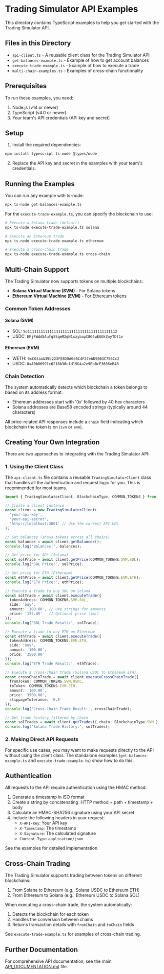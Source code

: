 # Trading Simulator API Examples

This directory contains TypeScript examples to help you get started with the Trading Simulator API.

## Files in this Directory

- `api-client.ts` - A reusable client class for the Trading Simulator API
- `get-balances-example.ts` - Example of how to get account balances
- `execute-trade-example.ts` - Example of how to execute a trade
- `multi-chain-examples.ts` - Examples of cross-chain functionality

## Prerequisites

To run these examples, you need:

1. Node.js (v14 or newer)
2. TypeScript (v4.0 or newer)
3. Your team's API credentials (API key and secret)

## Setup

1. Install the required dependencies:

```bash
npm install typescript ts-node @types/node
```

2. Replace the API key and secret in the examples with your team's credentials.

## Running the Examples

You can run any example with ts-node:

```bash
npx ts-node get-balances-example.ts
```

For the `execute-trade-example.ts`, you can specify the blockchain to use:

```bash
# Execute a Solana trade (default)
npx ts-node execute-trade-example.ts solana

# Execute an Ethereum trade
npx ts-node execute-trade-example.ts ethereum

# Execute a cross-chain trade
npx ts-node execute-trade-example.ts cross-chain
```

## Multi-Chain Support

The Trading Simulator now supports tokens on multiple blockchains:

- **Solana Virtual Machine (SVM)** - For Solana tokens
- **Ethereum Virtual Machine (EVM)** - For Ethereum tokens

### Common Token Addresses

#### Solana (SVM)
- SOL: `So11111111111111111111111111111111111111112`
- USDC: `EPjFWdd5AufqSSqeM2qN1xzybapC8G4wEGGkZwyTDt1v`

#### Ethereum (EVM)
- WETH: `0xC02aaA39b223FE8D0A0e5C4F27eAD9083C756Cc2`
- USDC: `0xA0b86991c6218b36c1d19D4a2e9Eb0cE3606eB48`

### Chain Detection

The system automatically detects which blockchain a token belongs to based on its address format:
- Ethereum addresses start with '0x' followed by 40 hex characters
- Solana addresses are Base58 encoded strings (typically around 44 characters)

All price-related API responses include a `chain` field indicating which blockchain the token is on (`svm` or `evm`).

## Creating Your Own Integration

There are two approaches to integrating with the Trading Simulator API:

### 1. Using the Client Class

The `api-client.ts` file contains a reusable `TradingSimulatorClient` class that handles all the authentication and request logic for you. This is recommended for most teams.

```typescript
import { TradingSimulatorClient, BlockchainType, COMMON_TOKENS } from './api-client';

// Create a client instance
const client = new TradingSimulatorClient(
  'your-api-key',
  'your-api-secret',
  'http://localhost:3001' // Use the correct API URL
);

// Get balances (shows tokens across all chains)
const balances = await client.getBalances();
console.log('Balances:', balances);

// Get price for SOL (Solana)
const solPrice = await client.getPrice(COMMON_TOKENS.SVM.SOL);
console.log('SOL Price:', solPrice);

// Get price for ETH (Ethereum)
const ethPrice = await client.getPrice(COMMON_TOKENS.EVM.ETH);
console.log('ETH Price:', ethPrice);

// Execute a trade to buy SOL on Solana
const solTrade = await client.executeTrade({
  tokenAddress: COMMON_TOKENS.SVM.SOL,
  side: 'buy',
  amount: '100.00', // Use strings for amounts
  price: '125.45'   // Optional price limit
});
console.log('SOL Trade Result:', solTrade);

// Execute a trade to buy ETH on Ethereum
const ethTrade = await client.executeTrade({
  tokenAddress: COMMON_TOKENS.EVM.ETH,
  side: 'buy',
  amount: '100.00',
  price: '3500.00'
});
console.log('ETH Trade Result:', ethTrade);

// Execute a cross-chain trade (Solana USDC to Ethereum ETH)
const crossChainTrade = await client.executeCrossChainTrade({
  fromToken: COMMON_TOKENS.SVM.USDC,
  toToken: COMMON_TOKENS.EVM.ETH,
  amount: '100.00',
  price: '3500.00',
  slippageTolerance: '0.5'
});
console.log('Cross-Chain Trade Result:', crossChainTrade);

// Get trade history filtered by chain
const solTrades = await client.getTrades({ chain: BlockchainType.SVM });
console.log('Solana Trade History:', solTrades);
```

### 2. Making Direct API Requests

For specific use cases, you may want to make requests directly to the API without using the client class. The standalone examples (`get-balances-example.ts` and `execute-trade-example.ts`) show how to do this.

## Authentication

All requests to the API require authentication using the HMAC method:

1. Generate a timestamp in ISO format
2. Create a string by concatenating: HTTP method + path + timestamp + body
3. Calculate an HMAC-SHA256 signature using your API secret
4. Include the following headers in your request:
   - `X-API-Key`: Your API key
   - `X-Timestamp`: The timestamp
   - `X-Signature`: The calculated signature
   - `Content-Type`: `application/json`

See the examples for detailed implementation.

## Cross-Chain Trading

The Trading Simulator supports trading between tokens on different blockchains:

1. From Solana to Ethereum (e.g., Solana USDC to Ethereum ETH)
2. From Ethereum to Solana (e.g., Ethereum USDC to Solana SOL)

When executing a cross-chain trade, the system automatically:
1. Detects the blockchain for each token
2. Handles the conversion between chains
3. Returns transaction details with `fromChain` and `toChain` fields

See `execute-trade-example.ts` for examples of cross-chain trading.

## Further Documentation

For comprehensive API documentation, see the main [API_DOCUMENTATION.md](../API_DOCUMENTATION.md) file. 